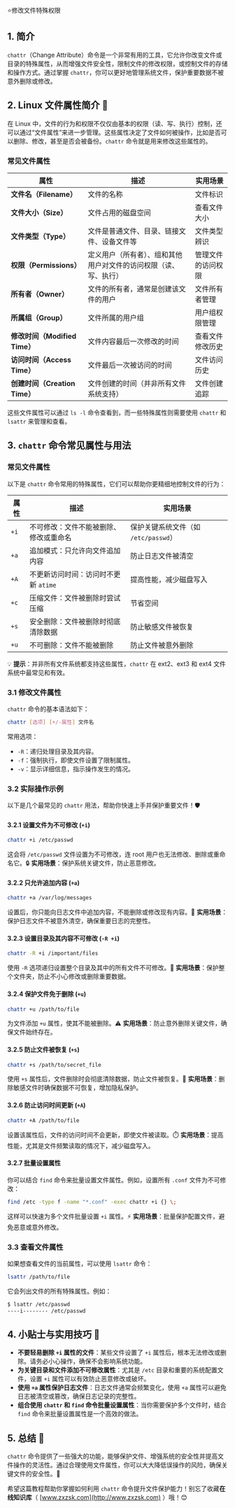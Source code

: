 ⭐修改文件特殊权限

## 1. 简介

`chattr`（Change Attribute）命令是一个非常有用的工具，它允许你改变文件或目录的特殊属性，从而增强文件安全性，限制文件的修改权限，或控制文件的存储和操作方式。通过掌握 `chattr`，你可以更好地管理系统文件，保护重要数据不被意外删除或修改。

## 2. Linux 文件属性简介 📂

在 Linux 中，文件的行为和权限不仅仅由基本的权限（读、写、执行）控制，还可以通过“文件属性”来进一步管理。这些属性决定了文件如何被操作，比如是否可以删除、修改，甚至是否会被备份。`chattr` 命令就是用来修改这些属性的。

### 常见文件属性

| 属性   | 描述                                           | 实用场景                           |
|--------|------------------------------------------------|------------------------------------|
| **文件名（Filename）**   | 文件的名称                                   | 文件标识                           |
| **文件大小（Size）**     | 文件占用的磁盘空间                           | 查看文件大小                       |
| **文件类型（Type）**     | 文件是普通文件、目录、链接文件、设备文件等       | 文件类型辨识                       |
| **权限（Permissions）**  | 定义用户（所有者）、组和其他用户对文件的访问权限（读、写、执行） | 管理文件的访问权限                  |
| **所有者（Owner）**      | 文件的所有者，通常是创建该文件的用户           | 文件所有者管理                     |
| **所属组（Group）**      | 文件所属的用户组                               | 用户组权限管理                     |
| **修改时间（Modified Time）** | 文件内容最后一次修改的时间                    | 查看文件修改历史                   |
| **访问时间（Access Time）** | 文件最后一次被访问的时间                       | 文件访问历史                       |
| **创建时间（Creation Time）** | 文件创建的时间（并非所有文件系统支持）          | 文件创建追踪                       |

这些文件属性可以通过 `ls -l` 命令查看到，而一些特殊属性则需要使用 `chattr` 和 `lsattr` 来管理和查看。

## 3. `chattr` 命令常见属性与用法

### 常见文件属性

以下是 `chattr` 命令常用的特殊属性，它们可以帮助你更精细地控制文件的行为：

| 属性  | 描述                                | 实用场景                             |
|-------|-------------------------------------|--------------------------------------|
| `+i`  | 不可修改：文件不能被删除、修改或重命名 | 保护关键系统文件（如 `/etc/passwd`） |
| `+a`  | 追加模式：只允许向文件追加内容      | 防止日志文件被清空                  |
| `+A`  | 不更新访问时间：访问时不更新 `atime` | 提高性能，减少磁盘写入               |
| `+c`  | 压缩文件：文件被删除时尝试压缩      | 节省空间                            |
| `+s`  | 安全删除：文件被删除时彻底清除数据  | 防止敏感文件被恢复                  |
| `+u`  | 不可删除：文件不能被删除            | 防止文件被意外删除                  |

💡 **提示**：并非所有文件系统都支持这些属性，`chattr` 在 ext2、ext3 和 ext4 文件系统中最常见和有效。

### 3.1 修改文件属性

`chattr` 命令的基本语法如下：

```bash
chattr [选项] [+/-属性] 文件名
```

常用选项：

- `-R`：递归处理目录及其内容。
- `-f`：强制执行，即使文件设置了限制属性。
- `-v`：显示详细信息，指示操作发生的情况。

### 3.2 实际操作示例

以下是几个最常见的 `chattr` 用法，帮助你快速上手并保护重要文件！🛡️

#### 3.2.1 设置文件为不可修改 (`+i`)

```bash
chattr +i /etc/passwd
```

这会将 `/etc/passwd` 文件设置为不可修改，连 root 用户也无法修改、删除或重命名它。🔒 **实用场景**：保护系统关键文件，防止恶意修改。

#### 3.2.2 只允许追加内容 (`+a`)

```bash
chattr +a /var/log/messages
```

设置后，你只能向日志文件中追加内容，不能删除或修改现有内容。🔧 **实用场景**：保护日志文件不被意外清空，确保重要日志的完整性。

#### 3.2.3 设置目录及其内容不可修改 (`-R +i`)

```bash
chattr -R +i /important/files
```

使用 `-R` 选项递归设置整个目录及其中的所有文件不可修改。🛑 **实用场景**：保护整个文件夹，防止不小心修改或删除重要数据。

#### 3.2.4 保护文件免于删除 (`+u`)

```bash
chattr +u /path/to/file
```

为文件添加 `+u` 属性，使其不能被删除。⚠️ **实用场景**：防止意外删除关键文件，确保文件始终存在。

#### 3.2.5 防止文件被恢复 (`+s`)

```bash
chattr +s /path/to/secret_file
```

使用 `+s` 属性后，文件删除时会彻底清除数据，防止文件被恢复。🔐 **实用场景**：删除敏感文件时确保数据不可恢复，增加隐私保护。

#### 3.2.6 防止访问时间更新 (`+A`)

```bash
chattr +A /path/to/file
```

设置该属性后，文件的访问时间不会更新，即使文件被读取。⏱️ **实用场景**：提高性能，尤其是文件频繁读取的情况下，减少磁盘写入。

#### 3.2.7 批量设置属性

你可以结合 `find` 命令来批量设置文件属性。例如，设置所有 `.conf` 文件为不可修改：

```bash
find /etc -type f -name "*.conf" -exec chattr +i {} \;
```

这样可以快速为多个文件批量设置 `+i` 属性。⚡ **实用场景**：批量保护配置文件，避免恶意或意外修改。

### 3.3 查看文件属性

如果想查看文件的当前属性，可以使用 `lsattr` 命令：

```bash
lsattr /path/to/file
```

它会列出文件的所有特殊属性。例如：

```bash
$ lsattr /etc/passwd
----i-------- /etc/passwd
```

## 4. 小贴士与实用技巧 🌟

- **不要轻易删除 `+i` 属性的文件**：某些文件设置了 `+i` 属性后，根本无法修改或删除。请务必小心操作，确保不会影响系统功能。
- **为关键目录和文件添加不可修改属性**：尤其是 `/etc` 目录和重要的系统配置文件，设置 `+i` 属性可以有效防止恶意修改或破坏。
- **使用 `+a` 属性保护日志文件**：日志文件通常会频繁变化，使用 `+a` 属性可以避免日志被清空或篡改，确保日志记录的完整性。
- **组合使用 `chattr` 和 `find` 命令批量设置属性**：当你需要保护多个文件时，结合 `find` 命令来批量设置属性是一个高效的做法。

## 5. 总结 🎯

`chattr` 命令提供了一些强大的功能，能够保护文件、增强系统的安全性并提高文件操作的灵活性。通过合理使用文件属性，你可以大大降低误操作的风险，确保关键文件的安全性。🎯

希望这篇教程帮助你掌握如何利用 `chattr` 命令提升文件保护能力！别忘了收藏**在线知识库**（ [www.zxzsk.com](http://www.zxzsk.com) ）哦！😊